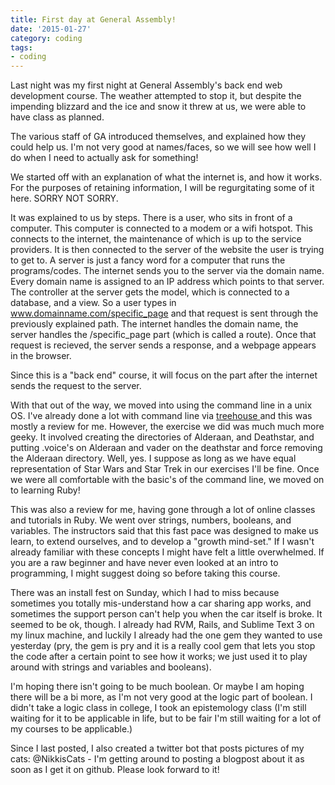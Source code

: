 ```yaml
---
title: First day at General Assembly!
date: '2015-01-27'
category: coding
tags:
- coding
---
```


Last night was my first night at General Assembly's back end web development course. The weather attempted to stop it, but despite the impending blizzard and the ice and snow it threw at us, we were able to have class as planned.

The various staff of GA introduced themselves, and explained how they could help us. I'm not very good at names/faces, so we will see how well I do when I need to actually ask for something!

We started off with an explanation of what the internet is, and how it works. For the purposes of retaining information, I will be regurgitating some of it here. SORRY NOT SORRY.

<!--more-->

It was explained to us by steps. There is a user, who sits in front of a computer. This computer is connected to a modem or a wifi hotspot. This connects to the internet, the maintenance of which is up to the service providers. It is then connected to the server of the website the user is trying to get to. A server is just a fancy word for a computer that runs the programs/codes. The internet sends you to the server via the domain name. Every domain name is assigned to an IP address which points to that server. The controller at the server gets the model, which is connected to a database, and a view. So a user types in www.domainname.com/specific_page and that request is sent through the previously explained path. The internet handles the domain name, the server handles the /specific_page part (which is called a route). Once that request is recieved, the server sends a response, and a webpage appears in the browser.

Since this is a "back end" course, it will focus on the part after the internet sends the request to the server.

With that out of the way, we moved into using the command line in a unix OS. I've already done a lot with command line via <a href="http://teamtreehouse.com/library/console-foundations" target="_blank">treehouse </a>and this was mostly a review for me. However, the exercise we did was much much more geeky. It involved creating the directories of Alderaan, and Deathstar, and putting .voice's on Alderaan and vader on the deathstar and force removing the Alderaan directory. Well, yes. I suppose as long as we have equal representation of Star Wars and Star Trek in our exercises I'll be fine. Once we were all comfortable with the basic's of the command line, we moved on to learning Ruby!

This was also a review for me, having gone through a lot of online classes and tutorials in Ruby. We went over strings, numbers, booleans, and variables. The instructors said that this fast pace was designed to make us learn, to extend ourselves, and to develop a "growth mind-set." If I wasn't already familiar with these concepts I might have felt a little overwhelmed. If you are a raw beginner and have never even looked at an intro to programming, I might suggest doing so before taking this course.

There was an install fest on Sunday, which I had to miss because sometimes you totally mis-understand how a car sharing app works, and sometimes the support person can't help you when the car itself is broke. It seemed to be ok, though. I already had RVM, Rails, and Sublime Text 3 on my linux machine, and luckily I already had the one gem they wanted to use yesterday (pry, the gem is pry and it is a really cool gem that lets you stop the code after a certain point to see how it works; we just used it to play around with strings and variables and booleans).

I'm hoping there isn't going to be much boolean. Or maybe I am hoping there will be a bi more, as I'm not very good at the logic part of boolean. I didn't take a logic class in college, I took an epistemology class (I'm still waiting for it to be applicable in life, but to be fair I'm still waiting for a lot of my courses to be applicable.)

Since I last posted, I also created a twitter bot that posts pictures of my cats: @NikkisCats - I'm getting around to posting a blogpost about it as soon as I get it on github. Please look forward to it!
